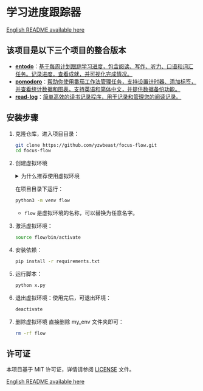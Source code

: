 # 学习进度跟踪器

[English README available here](README.md)

## 该项目是以下三个项目的整合版本
- **[entodo](https://github.com/yzwbeast/entodo)**：[基于每周计划跟踪学习进度，包含阅读、写作、听力、口语和词汇任务。记录进度，查看成就，并可视化完成情况。](https://github.com/yzwbeast/entodo/blob/main/README.md)
- **[pomodoro](https://github.com/yzwbeast/pomodoro)**：[帮助你使用番茄工作法管理任务，支持设置计时器、添加标签，并查看统计数据和图表。支持英语和简体中文，并提供数据备份功能。](https://github.com/yzwbeast/pomodoro/blob/main/README.md)
- **[read-log](https://github.com/yzwbeast/read-log)**：[简单高效的读书记录程序，用于记录和管理您的阅读记录。](https://github.com/yzwbeast/read-log/blob/main/README.md)

## 安装步骤
1. 克隆仓库，进入项目目录：
   ```bash
   git clone https://github.com/yzwbeast/focus-flow.git
   cd focus-flow
   ```

1. 创建虚拟环境

   <details>
   <summary>为什么推荐使用虚拟环境</summary>

   >当你遇到 “**externally-managed-environment**” 错误时，可能是操作系统 使用 APT 安装的 Python 版本对系统环境进行了严格管理，防止用户通过 pip 修改系统级的 Python 包。<br />
   >要解决这个问题，**推荐方法**：<br />使用虚拟环境是最干净、安全的方法。它不会影响系统的 Python 环境，同时方便你自由管理依赖。
   </details>

   在项目目录下运行：
   ```bash
   python3 -m venv flow
   ```
   - `flow` 是虚拟环境的名称，可以替换为任意名字。
2. 激活虚拟环境：
   ```bash
   source flow/bin/activate
   ```
3. 安装依赖：
   ```bash
   pip install -r requirements.txt
   ```
4. 运行脚本：
   ```bash
   python x.py
   ```
5. 退出虚拟环境：使用完后，可退出环境：
   ```bash
   deactivate 
   ```
6. 删除虚拟环境
直接删除 my_env 文件夹即可：
   ```bash
   rm -rf flow
   ```

## 许可证
本项目基于 MIT 许可证，详情请参阅 [LICENSE](LICENSE) 文件。

[English README available here](README.md)
